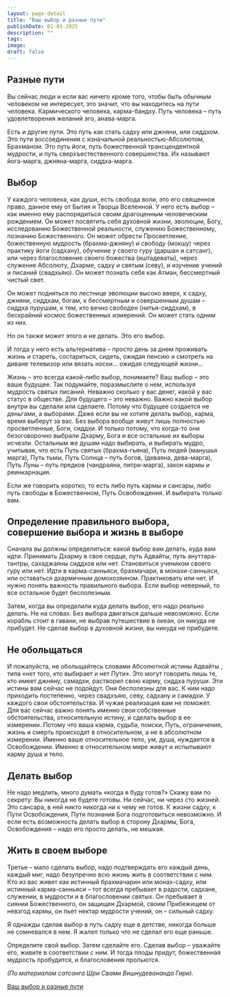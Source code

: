 ```yaml
---
layout: page-detail
title: "Ваш выбор и разные пути"
publishDate: 01-01-2025
description: ""
tags:
image:
draft: false
---
```


## Разные пути

Вы сейчас люди и если вас ничего кроме того, чтобы быть обычным человеком не интересует, это значит, что вы находитесь на пути человека. Кармического человека, карма-бандху. Путь человека – путь удовлетворения желаний эго, анава-марга.

Есть и другие пути. Это путь как стать садху или джняни, или сиддхом. Это пути воссоединения с изначальной реальностью-Абсолютом, Брахманом. Это путь йоги, путь божественной трансцендентной мудрости, и путь сверхъестественного совершенства. Их называют йога-марга, джняна-марга, сиддха-марга.

## Выбор

У каждого человека, как души, есть свобода воли, это его священное право, данное ему от Бытия и Творца Вселенной. У него есть выбор – как именно ему распорядиться своим драгоценным человеческим рождением. Он может посвятить себя духовной жизни, эволюции, Богу, исследованию Божественной реальности, служению Божественному, познанию Божественного. Он может обрести Просветление, божественную мудрость (брахма-джняну) и свободу (мокшу) через практику йоги (садхану), обучение у своего гуру (даршан и сатсанг), или через благословение своего божества (иштадеваты), через служение Абсолюту, Дхарме, садху и святым (севу), и изучение учений и писаний (свадхьяю). Он может познать себя как Атман, бессмертный чистый свет.

Он может подняться по лестнице эволюции высоко вверх, к садху, джняни, сиддхам, богам, к бессмертным и совершенным душам – сиддха пурушам, к тем, кто вечно свободен (нитья-сиддхам), в бескрайний космос божественных измерений. Он может стать одним из них.

Но он также может этого и не делать. Это его выбор.

И тогда у него есть альтернатива – просто день за днем проживать жизнь и стареть, состариться, сидеть, ожидая пенсию и смотреть на диване телевизор или вязать носки... ожидая следующей жизни...

Жизнь – это всегда какой-либо выбор, понимаете? Ваш выбор – это ваше будущее. Так подумайте, поразмыслите о нем, используя мудрость святых писаний. Неважно сколько у вас денег, какой у вас статус в обществе. Для будущего – это неважно. Важно какой выбор внутри вы сделали или сделаете. Потому что будущее создается не деньгами, а выборами. Даже если вы не хотите делать выбор, карма, время выберут за вас. Без выбора вообще живут лишь полностью просветленные, Боги, сиддхи. И только потому, что когда-то они безоговорочно выбрали Дхарму, Бога и все остальные их выборы исчезли. Остальным же душам надо выбирать, и выбирать мудро, учитывая, что есть Путь святых (брахма-гьяна), Путь людей (манушья марга), Путь тьмы, Путь Солнца – путь богов, (деваяна, дева-марга), Путь Луны – путь предков (чандраяна, питри-марга), закон кармы и реинкарнация.

Если же говорить коротко, то есть либо путь кармы и сансары, либо путь свободы в Божественном, Путь Освобождения. И выбирать только вам.

## Определение правильного выбора, совершение выбора и жизнь в выборе

Сначала вы должны определиться: какой выбор вам делать, куда вам идти. Принимать Дхарму в свое сердце, путь Адвайты, путь ануттара-тантры, сахаджаяны сиддхов или нет. Становиться учеником своего гуру или нет. Идти в карма-санньяси, брахмачари, в монахи-санньяси, или оставаться дхармичным домохозяином. Практиковать или нет. И нужно понять важность правильного выбора. Если выбор неверный, то все остальное будет бесполезным.

Затем, когда вы определили куда делать выбор, его надо реально делать. Не на словах. Без выбора двигаться дальше невозможно. Если корабль стоит в гавани, не выбрав путешествие в океан, он никуда не прибудет. Не сделав выбор в духовной жизни, вы никуда не прибудете.

## Не обольщаться

И пожалуйста, не обольщайтесь словами Абсолютной истины Адвайты , типа «нет того, кто выбирает и нет Пути». Это могут говорить лишь те, кто имеет джняну, самадхи, растворил свою карму, сиддха пуруши. Эти истины вам сейчас не подойдут. Они бесполезны для вас. К ним надо приходить постепенно, через свадхъяю, севу, садхану и самадхи. У каждого свои обстоятельства. И чужая реализация вам не поможет. Для вас сейчас важно понять именно свои собственные обстоятельства, относительную истину, и сделать выбор в ее измерении. Потому что ваша карма, судьба, поиски, Путь, ограничения, жизнь и смерть происходят в относительном, а не в абсолютном измерении. Именно ваше относительное тело, ум, душа, нуждается в Освобождении. Именно в относительном мире живут и испытывают карму душа и тело.

## Делать выбор

Не надо медлить, много думать «когда я буду готов?» Скажу вам по секрету: Вы никогда не будете готовы. Ни сейчас, ни через сто жизней. Это сансара, в ней никто никогда ни к чему не готов. К жизни садху, к Пути Освобождения, Пути познания Бога подготовиться невозможно. И если есть возможность делать выбор в сторону Дхармы, Бога, Освобождения – надо его просто делать, не мешкая.

## Жить в своем выборе

Третье – мало сделать выбор, надо подтверждать его каждый день, каждый миг, надо безупречно всю жизнь жить в соответствии с ним. Кто из вас живет как истинный брахмачарин или монах-садху, или истинный карма-санньяси – тот всегда пребывает в радости, садхане, служении, в мудрости и в благословении святых. Он пребывает в сиянии Божественного, он защищен Дхармой, своим Прибежищем от невзгод кармы, он пьет нектар мудрости учений, он – сильный садху. 

Я однажды сделав выбор в путь садху еще в детстве, никогда больше не сомневался в нем. Я жалел только что не сделал его еще раньше. 

Определите свой выбор. Затем сделайте его. Сделав выбор – уважайте его, живите в соответствии с ним. И тогда плоды придут, божественная мудрость пробудится, и благословения прольются.

_(По материалам сатсанга Шри Свами Вишнудевананда Гири)._

[Ваш выбор и разные пути](/binaries/file/news/f%5F3024.docx)
